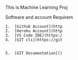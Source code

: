This is Machine Learning Proj

Software and account Requirem
    
    1.  [Github Account](http
    2.  [Heroku Account](http
    3.  [VS Code IDE](https:/
    4.  [GIT cli](https://git

    
    5.  [GIT Documentation]()